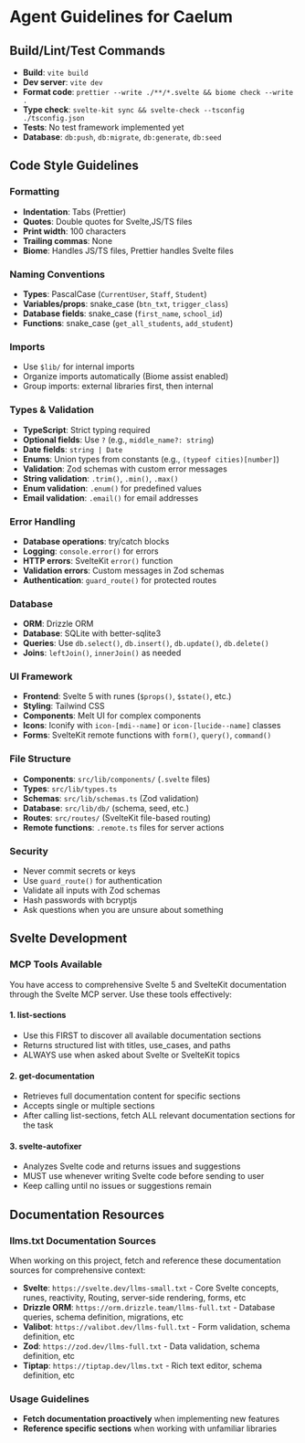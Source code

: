 # Agent Guidelines for Caelum

## Build/Lint/Test Commands

- **Build**: `vite build`
- **Dev server**: `vite dev`
- **Format code**: `prettier --write ./**/*.svelte && biome check --write .`
- **Type check**: `svelte-kit sync && svelte-check --tsconfig ./tsconfig.json`
- **Tests**: No test framework implemented yet
- **Database**: `db:push`, `db:migrate`, `db:generate`, `db:seed`

## Code Style Guidelines

### Formatting

- **Indentation**: Tabs (Prettier)
- **Quotes**: Double quotes for Svelte,JS/TS files
- **Print width**: 100 characters
- **Trailing commas**: None
- **Biome**: Handles JS/TS files, Prettier handles Svelte files

### Naming Conventions

- **Types**: PascalCase (`CurrentUser`, `Staff`, `Student`)
- **Variables/props**: snake_case (`btn_txt`, `trigger_class`)
- **Database fields**: snake_case (`first_name`, `school_id`)
- **Functions**: snake_case (`get_all_students`, `add_student`)

### Imports

- Use `$lib/` for internal imports
- Organize imports automatically (Biome assist enabled)
- Group imports: external libraries first, then internal

### Types & Validation

- **TypeScript**: Strict typing required
- **Optional fields**: Use `?` (e.g., `middle_name?: string`)
- **Date fields**: `string | Date`
- **Enums**: Union types from constants (e.g., `(typeof cities)[number]`)
- **Validation**: Zod schemas with custom error messages
- **String validation**: `.trim()`, `.min()`, `.max()`
- **Enum validation**: `.enum()` for predefined values
- **Email validation**: `.email()` for email addresses

### Error Handling

- **Database operations**: try/catch blocks
- **Logging**: `console.error()` for errors
- **HTTP errors**: SvelteKit `error()` function
- **Validation errors**: Custom messages in Zod schemas
- **Authentication**: `guard_route()` for protected routes

### Database

- **ORM**: Drizzle ORM
- **Database**: SQLite with better-sqlite3
- **Queries**: Use `db.select()`, `db.insert()`, `db.update()`, `db.delete()`
- **Joins**: `leftJoin()`, `innerJoin()` as needed

### UI Framework

- **Frontend**: Svelte 5 with runes (`$props()`, `$state()`, etc.)
- **Styling**: Tailwind CSS
- **Components**: Melt UI for complex components
- **Icons**: Iconify with `icon-[mdi--name]` or `icon-[lucide--name]` classes
- **Forms**: SvelteKit remote functions with `form()`, `query()`, `command()`

### File Structure

- **Components**: `src/lib/components/` (`.svelte` files)
- **Types**: `src/lib/types.ts`
- **Schemas**: `src/lib/schemas.ts` (Zod validation)
- **Database**: `src/lib/db/` (schema, seed, etc.)
- **Routes**: `src/routes/` (SvelteKit file-based routing)
- **Remote functions**: `.remote.ts` files for server actions

### Security

- Never commit secrets or keys
- Use `guard_route()` for authentication
- Validate all inputs with Zod schemas
- Hash passwords with bcryptjs
- Ask questions when you are unsure about something

## Svelte Development

### MCP Tools Available

You have access to comprehensive Svelte 5 and SvelteKit documentation through the Svelte MCP server. Use these tools effectively:

#### 1. list-sections

- Use this FIRST to discover all available documentation sections
- Returns structured list with titles, use_cases, and paths
- ALWAYS use when asked about Svelte or SvelteKit topics

#### 2. get-documentation

- Retrieves full documentation content for specific sections
- Accepts single or multiple sections
- After calling list-sections, fetch ALL relevant documentation sections for the task

#### 3. svelte-autofixer

- Analyzes Svelte code and returns issues and suggestions
- MUST use whenever writing Svelte code before sending to user
- Keep calling until no issues or suggestions remain

## Documentation Resources

### llms.txt Documentation Sources

When working on this project, fetch and reference these documentation sources for comprehensive context:

- **Svelte**: `https://svelte.dev/llms-small.txt` - Core Svelte concepts, runes, reactivity, Routing, server-side rendering, forms, etc
- **Drizzle ORM**: `https://orm.drizzle.team/llms-full.txt` - Database queries, schema definition, migrations, etc
- **Valibot**: `https://valibot.dev/llms-full.txt` - Form validation, schema definition, etc
- **Zod**: `https://zod.dev/llms-full.txt` - Data validation, schema definition, etc
- **Tiptap**: `https://tiptap.dev/llms.txt` - Rich text editor, schema definition, etc

### Usage Guidelines

- **Fetch documentation proactively** when implementing new features
- **Reference specific sections** when working with unfamiliar libraries
